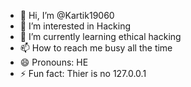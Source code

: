 - 👋 Hi, I’m @Kartik19060
- 👀 I’m interested in Hacking
- 🌱 I’m currently learning ethical hacking
- 📫 How to reach me busy all the time
- 😄 Pronouns: HE
- ⚡ Fun fact: Thier is no 127.0.0.1

<!---
Kartik19060/Kartik19060 is a ✨ special ✨ repository because its `README.md` (this file) appears on your GitHub profile.
You can click the Preview link to take a look at your changes.
--->
